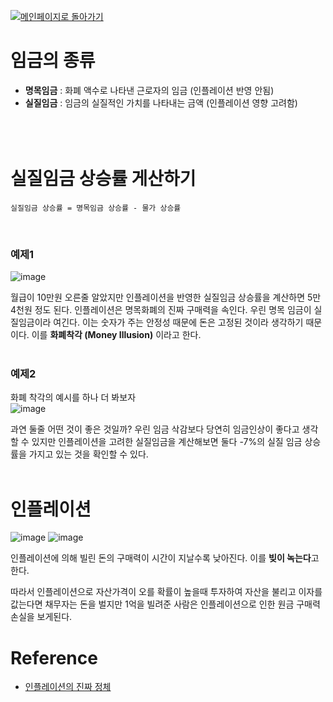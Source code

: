 [![메인페이지로 돌아가기](https://img.shields.io/badge/메인페이지로_돌아가기-blueviolet.svg)](https://github.com/juho-creator/Investing/blob/main/KR/README.md)



# 임금의 종류
- **명목임금** : 화폐 액수로 나타낸 근로자의 임금 (인플레이션 반영 안됨) 
- **실질임금** : 임금의 실질적인 가치를 나타내는 금액 (인플레이션 영향 고려함)
</br></br></br></br>


# 실질임금 상승률 게산하기
```
실질임금 상승률 = 명목임금 상승률 - 물가 상승률
```
</br>


### 예제1 </br>

![image](https://github.com/juho-creator/Investing/assets/72856990/dac56844-dd39-4778-8808-0ef0e9325ade)

월급이 10만원 오른줄 알았지만 인플레이션을 반영한 실질임금 상승률을 계산하면 5만 4천원 정도 된다.
인플레이션은 명목화폐의 진짜 구매력을 속인다. 우린 명목 임금이 실질임금이라 여긴다. 이는 숫자가 주는 안정성 때문에 돈은 고정된 것이라 생각하기 때문이다. 이를 **화폐착각 (Money Illusion)** 이라고 한다.
</br></br>


### 예제2 </br>
화폐 착각의 예시를 하나 더 봐보자  
![image](https://github.com/juho-creator/Investing/assets/72856990/3b58438d-bf10-48c0-8d0e-0a005d94076b)

과연 둘줄 어떤 것이 좋은 것일까?
우린 임금 삭감보다 당연히 임금인상이 좋다고 생각할 수 있지만
인플레이션을 고려한 실질임금을 계산해보면 둘다 -7%의 실질 임금 상승률을 가지고 있는 것을 확인할 수 있다.
</br></br>



# 인플레이션 
![image](https://github.com/juho-creator/Investing/assets/72856990/86521118-0034-4c47-8ee9-310859d96045)
![image](https://github.com/juho-creator/Investing/assets/72856990/e4d2f64b-267c-4635-86ac-3a96c2b2e283)
</br>

인플레이션에 의해 빌린 돈의 구매력이 시간이 지날수록 낮아진다. 
이를 **빚이 녹는다**고 한다.

따라서 인플레이션으로 자산가격이 오를 확률이 높을때 투자하여 자산을 불리고 이자를 값는다면
채무자는 돈을 벌지만 1억을 빌려준 사람은 인플레이션으로 인한 원금 구매력 손실을 보게된다.

# Reference
- [인플레이션의 진짜 정체](https://youtu.be/Pq4n61VE6QI?si=sC_XJECO98G_tbcg)
